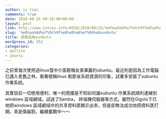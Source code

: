 ```yaml
---
author: jx tsai
comments: true
date: 2010-08-25 09:10:00+00:00
layout: post
link: http://www.jxtsai.info/0928/2010/08/25/%e8%aa%8d%e7%9c%9f%e8%a9%a6%e7%94%a8xunbutu/
slug: '%e8%aa%8d%e7%9c%9f%e8%a9%a6%e7%94%a8xunbutu'
title: 認真試用xunbutu
wordpress_id: 252
categories:
- dotlife
- ubuntu
---
```


之前曾幾次使用過linux當中介面勘稱友善華麗的ubuntu。最近則是因為工作電腦已邁入老舊之林，衝著號稱linux 較節省系統資源的印象，試著多安裝了xubuntu 作業系統。  
  
其實目前一切使用便利，唯一的困擾是不知如何讓xubuntu 作業系統順利連線到windows 區域網域。試過了Samba， 終端機伺服器等方式。雖然在Gigolo下已地把windows 區域網域中的共享資料匧顯示出來，但是卻無法成功地把資料匧打開。真是傷腦筋，繼續奮戰中～～
